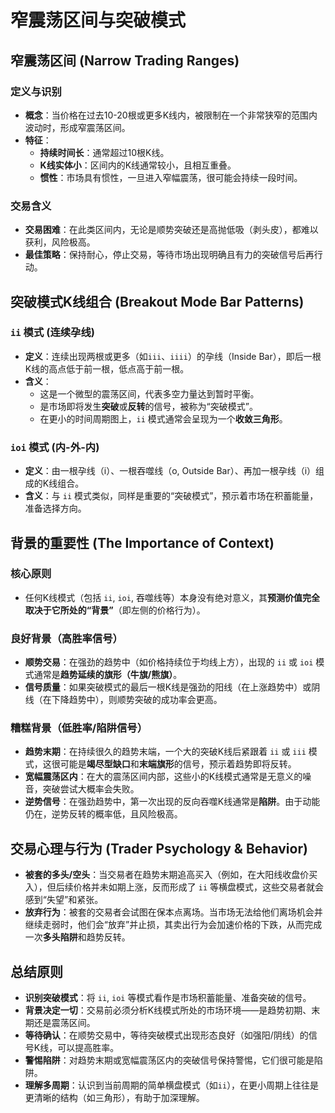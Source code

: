 # 窄震荡区间与突破模式

## 窄震荡区间 (Narrow Trading Ranges)

### 定义与识别
-   **概念**：当价格在过去10-20根或更多K线内，被限制在一个非常狭窄的范围内波动时，形成窄震荡区间。
-   **特征**：
    -   **持续时间长**：通常超过10根K线。
    -   **K线实体小**：区间内的K线通常较小，且相互重叠。
    -   **惯性**：市场具有惯性，一旦进入窄幅震荡，很可能会持续一段时间。

### 交易含义
-   **交易困难**：在此类区间内，无论是顺势突破还是高抛低吸（剥头皮），都难以获利，风险极高。
-   **最佳策略**：保持耐心，停止交易，等待市场出现明确且有力的突破信号后再行动。

## 突破模式K线组合 (Breakout Mode Bar Patterns)

### `ii` 模式 (连续孕线)
-   **定义**：连续出现两根或更多（如`iii`、`iiii`）的孕线（Inside Bar），即后一根K线的高点低于前一根，低点高于前一根。
-   **含义**：
    -   这是一个微型的震荡区间，代表多空力量达到暂时平衡。
    -   是市场即将发生**突破**或**反转**的信号，被称为“突破模式”。
    -   在更小的时间周期图上，`ii` 模式通常会呈现为一个**收敛三角形**。

### `ioi` 模式 (内-外-内)
-   **定义**：由一根孕线（i）、一根吞噬线（o, Outside Bar）、再加一根孕线（i）组成的K线组合。
-   **含义**：与 `ii` 模式类似，同样是重要的“突破模式”，预示着市场在积蓄能量，准备选择方向。

## 背景的重要性 (The Importance of Context)

### 核心原则
-   任何K线模式（包括 `ii`, `ioi`, 吞噬线等）本身没有绝对意义，其**预测价值完全取决于它所处的“背景”**（即左侧的价格行为）。

### 良好背景（高胜率信号）
-   **顺势交易**：在强劲的趋势中（如价格持续位于均线上方），出现的 `ii` 或 `ioi` 模式通常是**趋势延续的旗形（牛旗/熊旗）**。
-   **信号质量**：如果突破模式的最后一根K线是强劲的阳线（在上涨趋势中）或阴线（在下降趋势中），则顺势突破的成功率会更高。

### 糟糕背景（低胜率/陷阱信号）
-   **趋势末期**：在持续很久的趋势末端，一个大的突破K线后紧跟着 `ii` 或 `iii` 模式，这很可能是**竭尽型缺口**和**末端旗形**的信号，预示着趋势即将反转。
-   **宽幅震荡区内**：在大的震荡区间内部，这些小的K线模式通常是无意义的噪音，突破尝试大概率会失败。
-   **逆势信号**：在强劲趋势中，第一次出现的反向吞噬K线通常是**陷阱**。由于动能仍在，逆势反转的概率低，且风险极高。

## 交易心理与行为 (Trader Psychology & Behavior)

-   **被套的多头/空头**：当交易者在趋势末期追高买入（例如，在大阳线收盘价买入），但后续价格并未如期上涨，反而形成了 `ii` 等横盘模式，这些交易者就会感到“失望”和紧张。
-   **放弃行为**：被套的交易者会试图在保本点离场。当市场无法给他们离场机会并继续走弱时，他们会“放弃”并止损，其卖出行为会加速价格的下跌，从而完成一次**多头陷阱**和趋势反转。

## 总结原则
-   **识别突破模式**：将 `ii`, `ioi` 等模式看作是市场积蓄能量、准备突破的信号。
-   **背景决定一切**：交易前必须分析K线模式所处的市场环境——是趋势初期、末期还是震荡区间。
-   **等待确认**：在顺势交易中，等待突破模式出现形态良好（如强阳/阴线）的信号K线，可以提高胜率。
-   **警惕陷阱**：对趋势末期或宽幅震荡区内的突破信号保持警惕，它们很可能是陷阱。
-   **理解多周期**：认识到当前周期的简单横盘模式（如`ii`），在更小周期上往往是更清晰的结构（如三角形），有助于加深理解。